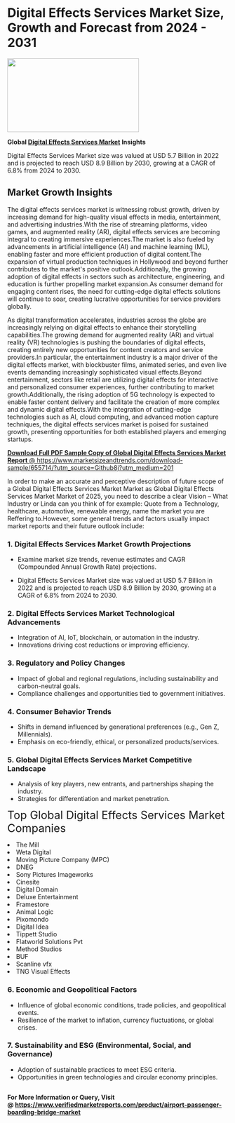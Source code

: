 <H1>Digital Effects Services Market Size, Growth and Forecast from 2024 - 2031</H1><img class="aligncenter size-medium wp-image-584254" src="https://thirdeyenews.in/wp-content/uploads/2024/09/Global-Market-Research-300x168.jpeg" alt="" width="300" height="168" /><p><strong>Global&nbsp;<a href="https://www.marketsizeandtrends.com/download-sample/655714/?utm_source=Github8j?utm_medium=201">Digital Effects Services Market</a> Insights</strong></p><p>Digital Effects Services Market size was valued at USD 5.7 Billion in 2022 and is projected to reach USD 8.9 Billion by 2030, growing at a CAGR of 6.8% from 2024 to 2030.</p><p><h2>Market Growth Insights</h2> <p>The digital effects services market is witnessing robust growth, driven by increasing demand for high-quality visual effects in media, entertainment, and advertising industries.With the rise of streaming platforms, video games, and augmented reality (AR), digital effects services are becoming integral to creating immersive experiences.The market is also fueled by advancements in artificial intelligence (AI) and machine learning (ML), enabling faster and more efficient production of digital content.The expansion of virtual production techniques in Hollywood and beyond further contributes to the market's positive outlook.Additionally, the growing adoption of digital effects in sectors such as architecture, engineering, and education is further propelling market expansion.As consumer demand for engaging content rises, the need for cutting-edge digital effects solutions will continue to soar, creating lucrative opportunities for service providers globally.</p> <p><a href="#"></a></p> <p>As digital transformation accelerates, industries across the globe are increasingly relying on digital effects to enhance their storytelling capabilities.The growing demand for augmented reality (AR) and virtual reality (VR) technologies is pushing the boundaries of digital effects, creating entirely new opportunities for content creators and service providers.In particular, the entertainment industry is a major driver of the digital effects market, with blockbuster films, animated series, and even live events demanding increasingly sophisticated visual effects.Beyond entertainment, sectors like retail are utilizing digital effects for interactive and personalized consumer experiences, further contributing to market growth.Additionally, the rising adoption of 5G technology is expected to enable faster content delivery and facilitate the creation of more complex and dynamic digital effects.With the integration of cutting-edge technologies such as AI, cloud computing, and advanced motion capture techniques, the digital effects services market is poised for sustained growth, presenting opportunities for both established players and emerging startups.</p> <p><a href="#"></p><p><span class=""><strong>Download Full PDF Sample Copy of Global Digital Effects Services Market Report</strong> @ <a href="https://www.marketsizeandtrends.com/download-sample/655714/?utm_source=Github8j?utm_medium=201" target="_blank">https://www.marketsizeandtrends.com/download-sample/655714/?utm_source=Github8j?utm_medium=201</a></span></p><p>In order to make an accurate and perceptive description of future scope of a Global&nbsp;Digital Effects Services Market Market as Global&nbsp;Digital Effects Services Market Market of 2025, you need to describe a clear Vision &ndash; What Industry or Linda can you think of for example: Quote from a Technology, healthcare, automotive, renewable energy, name the market you are Reffering to.However, some general trends and factors usually impact market reports and their future outlook include:</p><h3>1.&nbsp;<strong>Digital Effects Services Market Growth Projections</strong></h3><ul><li>Examine market size trends, revenue estimates and CAGR (Compounded Annual Growth Rate) projections.</li><li><p>Digital Effects Services Market size was valued at USD 5.7 Billion in 2022 and is projected to reach USD 8.9 Billion by 2030, growing at a CAGR of 6.8% from 2024 to 2030.</p></li></ul><h3>2.&nbsp;<strong>Digital Effects Services Market Technological Advancements</strong></h3><ul><li>Integration of AI, IoT, blockchain, or automation in the industry.</li><li>Innovations driving cost reductions or improving efficiency.</li></ul><h3>3.&nbsp;<strong>Regulatory and Policy Changes</strong></h3><ul><li>Impact of global and regional regulations, including sustainability and carbon-neutral goals.</li><li>Compliance challenges and opportunities tied to government initiatives.</li></ul><h3>4.&nbsp;<strong>Consumer Behavior Trends</strong></h3><ul><li>Shifts in demand influenced by generational preferences (e.g., Gen Z, Millennials).</li><li>Emphasis on eco-friendly, ethical, or personalized products/services.</li></ul><h3>5.&nbsp;<strong>Global Digital Effects Services Market Competitive Landscape</strong></h3><ul><li>Analysis of key players, new entrants, and partnerships shaping the industry.</li><li>Strategies for differentiation and market penetration.</li></ul><p data-pm-slice="1 1 []"><span style="color: inherit; font-family: inherit; font-size: 25px;">Top Global Digital Effects Services Market Companies</span></p><div class="" data-test-id=""><p><li>The Mill</li><li> Weta Digital</li><li> Moving Picture Company (MPC)</li><li> DNEG</li><li> Sony Pictures Imageworks</li><li> Cinesite</li><li> Digital Domain</li><li> Deluxe Entertainment</li><li> Framestore</li><li> Animal Logic</li><li> Pixomondo</li><li> Digital Idea</li><li> Tippett Studio</li><li> Flatworld Solutions Pvt</li><li> Method Studios</li><li> BUF</li><li> Scanline vfx</li><li> TNG Visual Effects</li></p></div><h3>6.&nbsp;<strong>Economic and Geopolitical Factors</strong></h3><ul><li>Influence of global economic conditions, trade policies, and geopolitical events.</li><li>Resilience of the market to inflation, currency fluctuations, or global crises.</li></ul><h3>7.&nbsp;<strong>Sustainability and ESG (Environmental, Social, and Governance)</strong></h3><ul><li>Adoption of sustainable practices to meet ESG criteria.</li><li>Opportunities in green technologies and circular economy principles.</li></ul><h2><strong style="font-size: 14px;">For More Information or Query, Visit @&nbsp;</strong><a style="background-color: #ffffff; font-size: 14px;" href="https://www.marketsizeandtrends.com/report/digital-effects-services-market/" target="_blank">https://www.verifiedmarketreports.com/product/airport-passenger-boarding-bridge-market</a></h2>